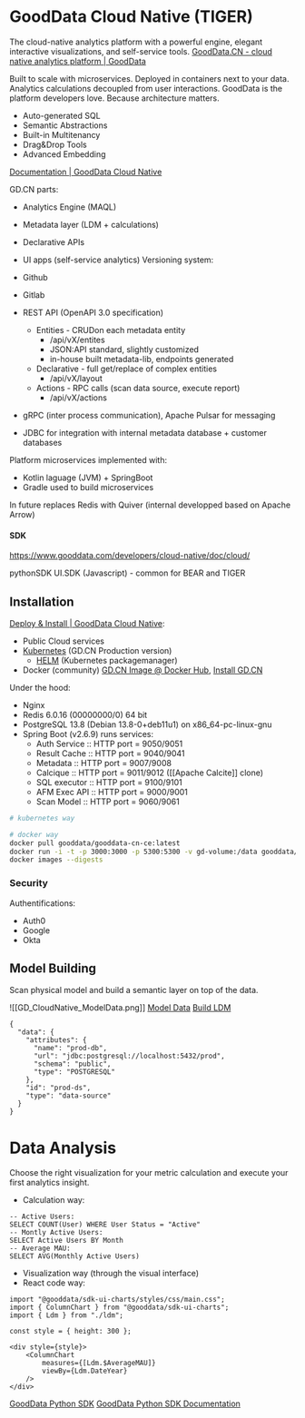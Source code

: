 # GoodData Cloud Native (TIGER)

The cloud-native analytics platform with a powerful engine, elegant interactive visualizations, and self-service tools.
[GoodData.CN - cloud native analytics platform | GoodData](https://www.gooddata.com/developers/cloud-native/)

Built to scale with microservices. Deployed in containers next to your data. Analytics calculations decoupled from user interactions. GoodData is the platform developers love. Because architecture matters.

- Auto-generated SQL
- Semantic Abstractions
- Built-in Multitenancy
- Drag&Drop Tools
- Advanced Embedding

[Documentation | GoodData Cloud Native](https://www.gooddata.com/developers/cloud-native/doc/cloud/#connect)

GD.CN parts:
- Analytics Engine (MAQL)
- Metadata layer (LDM + calculations)
- Declarative APIs
- UI apps (self-service analytics)
Versioning system:
- Github
- Gitlab

- REST API (OpenAPI 3.0 specification)
	- Entities - CRUDon each metadata entity
		- /api/vX/entites
		- JSON:API standard, slightly customized
		- in-house built metadata-lib, endpoints generated
	- Declarative - full get/replace of complex entities
		- /api/vX/layout
	- Actions - RPC calls (scan data source, execute report)
		- /api/vX/actions
- gRPC (inter process communication), Apache Pulsar for messaging
- JDBC for integration with internal metadata database + customer databases

Platform microservices implemented with:
- Kotlin laguage (JVM) + SpringBoot
- Gradle used to build microservices

In future replaces Redis with Quiver (internal developped based on Apache Arrow)

#### SDK

https://www.gooddata.com/developers/cloud-native/doc/cloud/

pythonSDK
UI.SDK (Javascript) - common for BEAR and TIGER


## Installation

[Deploy & Install | GoodData Cloud Native](https://www.gooddata.com/developers/cloud-native/doc/cloud/deploy-and-install/):
- Public Cloud services
- [Kubernetes](https://kubernetes.io/) (GD.CN Production version)
	- [HELM](https://helm.sh/) (Kubernetes packagemanager) 
- Docker (community) [GD.CN Image @ Docker Hub](https://hub.docker.com/r/gooddata/gooddata-cn-ce/), [Install GD.CN](https://www.gooddata.com/developers/cloud-native/doc/cloud/deploy-and-install/community-edition/)

Under the hood:
- Nginx
- Redis 6.0.16 (00000000/0) 64 bit
- PostgreSQL 13.8 (Debian 13.8-0+deb11u1) on x86_64-pc-linux-gnu
- Spring Boot (v2.6.9) runs services:
	- Auth Service :: HTTP port = 9050/9051
	- Result Cache :: HTTP port = 9040/9041
	- Metadata :: HTTP port = 9007/9008
	- Calcique :: HTTP port = 9011/9012 ([[Apache Calcite]] clone)
	- SQL executor :: HTTP port = 9100/9101
	- AFM Exec API :: HTTP port = 9000/9001
	- Scan Model :: HTTP port = 9060/9061



```bash
# kubernetes way

# docker way
docker pull gooddata/gooddata-cn-ce:latest
docker run -i -t -p 3000:3000 -p 5300:5300 -v gd-volume:/data gooddata/gooddata-cn-ce:latest  # --name find out why not work
docker images --digests
```


### Security

Authentifications:
- Auth0
- Google
- Okta


## Model Building

Scan physical model and build a semantic layer on top of the data.

![[GD_CloudNative_ModelData.png]]
[Model Data](https://www.gooddata.com/developers/cloud-native/doc/2.1/model-data/)
[Build LDM](https://www.gooddata.com/developers/cloud-native/doc/2.1/getting-started/build-ldm/)


```
{  
  "data": {  
    "attributes": {  
      "name": "prod-db",  
      "url": "jdbc:postgresql://localhost:5432/prod",  
      "schema": "public",  
      "type": "POSTGRESQL"  
    },  
    "id": "prod-ds",  
    "type": "data-source"  
  }  
}
```

# Data Analysis
Choose the right visualization for your metric calculation and execute your first analytics insight.

- Calculation way:
```
-- Active Users:  
SELECT COUNT(User) WHERE User Status = "Active"  
-- Montly Active Users:  
SELECT Active Users BY Month  
-- Average MAU:  
SELECT AVG(Monthly Active Users)
```
- Visualization way (through the visual interface)
- React code way:
```
import "@gooddata/sdk-ui-charts/styles/css/main.css";  
import { ColumnChart } from "@gooddata/sdk-ui-charts";  
import { Ldm } from "./ldm";  
  
const style = { height: 300 };  
  
<div style={style}>  
    <ColumnChart  
        measures={[Ldm.$AverageMAU]}  
        viewBy={Ldm.DateYear}  
    />  
</div>
```

[GoodData Python SDK](https://www.gooddata.com/developers/cloud-native/doc/cloud/api-and-sdk/python-sdk/)
[GoodData Python SDK Documentation](https://gooddata-sdk.readthedocs.io/en/latest/)
